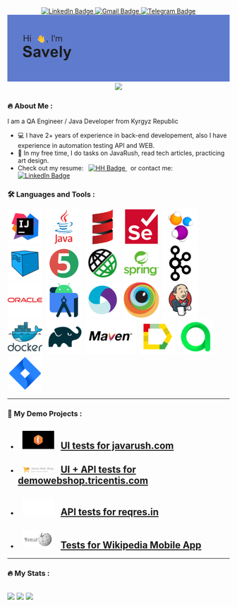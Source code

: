 <div id="header" align="center"> 
  
  <a href="https://www.linkedin.com/in/savely-zhuravlev-8168261a9/">
    <img src="https://img.shields.io/badge/LinkedIn-blue?style=for-the-badge&logo=linkedin&logoColor=white" alt="LinkedIn Badge"/>
  </a>
    
  <a href="mailto:savelyzhur98@gmail.com">
    <img src="https://img.shields.io/badge/Gmail-red?style=for-the-badge&logo=gmail&logoColor=white" alt="Gmail Badge"/>
  </a>
    
  <a href="https://t.me/magdelfrost">
    <img src="https://img.shields.io/badge/Telegram-blue?style=for-the-badge&logo=telegram&logoColor=white" alt="Telegram Badge"/>
  </a>
  
</div>

<div align="center">
  <img src="images/header.png"/>
</div>

<div align="center">
  <img src="https://media.giphy.com/media/26DN0U3SqKDG2fTFe/giphy.gif" width="50%" />
</div>

### :fire: About Me :
<div>
I am a QA Engineer / Java Developer from Kyrgyz Republic

- :computer: I have 2+ years of experience in back-end developement, also I have experience in automation testing API and WEB.
- :blue_book: In my free time, I do tasks on JavaRush, read tech articles, practicing art design.
- Check out my resume: &nbsp; <a href="https://hh.ru/resume/2596ea80ff0744e2de0039ed1f54384d425230?hhtmFrom=resume_list">
    <img src="https://img.shields.io/badge/hh.ru-red?style=for-the-badge&logo=Hetzner&logoColor=white" alt="HH Badge"/>
  </a> &nbsp; or contact me: &nbsp; <a href="https://www.linkedin.com/in/savely-zhuravlev-8168261a9/">
  <img src="https://img.shields.io/badge/LinkedIn-blue?style=for-the-badge&logo=linkedin&logoColor=white" alt="LinkedIn Badge"/>
  </a>

</div>

### :hammer_and_wrench: Languages and Tools :
<div>
  <img src="images/idea.svg" title="Intellij Idea" alt="Intellij Idea" width="80" height="80"/>&nbsp;
  <img src="https://github.com/devicons/devicon/blob/master/icons/java/java-original-wordmark.svg" title="Java" alt="Java" width="80" height="80"/>&nbsp;
  <img src="images/scala.svg" title="Scala" alt="Scala" width="80" height="80"/>&nbsp;
  <img src="https://github.com/devicons/devicon/blob/master/icons/selenium/selenium-original.svg" title="Selenium" alt="Selenium" width="80" height="80"/>&nbsp;
  <img src="images/selenide.svg" title="Selenide" alt="Selenide" width="80" height="80"/>&nbsp;
  <img src="images/selenoid.svg" title="Selenoid" alt="Selenoid" width="80" height="80"/>&nbsp;
  <img src="images/junit5.svg" title="JUnit" alt="JUnit" width="80" height="80"/>&nbsp;
  <img src="images/rest.svg" title="RestAssured" alt="RestAssured" width="80" height="80"/>&nbsp;
  <img src="https://github.com/devicons/devicon/blob/master/icons/spring/spring-original-wordmark.svg" title="Spring" alt="Spring" width="80" height="80"/>&nbsp; 
  <img src="images/kafka.svg" title="Apache Kafka" alt="Apache Kafka" width="80" height="80"/>&nbsp; 
  <img src="https://github.com/devicons/devicon/blob/master/icons/oracle/oracle-original.svg" title="OracleSQL" alt="OracleSQL" width="80" height="80">&nbsp; 
  <img src="https://github.com/devicons/devicon/blob/master/icons/androidstudio/androidstudio-original.svg" title="Android Studio"  alt="Android Studio" width="80" height="80"/>&nbsp;
  <img src="images/appium.svg" title="Appium" alt="Appium" width="80" height="80"/>&nbsp
  <img src="images/browserstack.svg" title="Browserstack" alt="Browserstack" width="80" height="80"/>&nbsp
  <img src="images/jenkins.svg" title="Jenkins" alt="Jenkins" width="80" height="80"/>&nbsp;
  <img src="https://github.com/devicons/devicon/blob/master/icons/docker/docker-original-wordmark.svg" title="Docker" alt="Docker " width="80" height="80"/>&nbsp;
  <img src="images/gradle.svg" title="Gradle" alt="Gradle" width="80" height="80"/>&nbsp;
  <img src="images/maven.svg" title="Maven Apache" alt="Maven Apache" height="80"/>&nbsp
  <img src="images/allure.svg" title="Allure Report" alt="Allure Report" width="80" height="80"/>&nbsp;
  <img src="images/allure-test-ops.svg" title="Allure TestOps" alt="Allure TestOps" width="80" height="80"/>&nbsp;
  <img src="images/jira.svg" title="JIRA" alt="JIRA" width="80" height="80"/>&nbsp;
</div>

---

### 🌱 My Demo Projects :

- <h2> &nbsp; <img width="15%" src="images/javarush.jpg"> &nbsp; <a target="_blank" href="https://github.com/MagdelFrost/demo-project-112022.git">UI tests for javarush.com</a> </h2>

- <h2> &nbsp; <img width="15%" src="images/demowebshop.png"> &nbsp; <a target="_blank" href="https://github.com/MagdelFrost/demo-project-API-UI-112022.git">UI + API tests for demowebshop.tricentis.com</a> </h2>

- <h2> &nbsp; <img width="15%" src="images/reqresin.png"> &nbsp; <a target="_blank" href="https://github.com/MagdelFrost/demo-project-api-122022.git">API tests for reqres.in</a> </h2>

- <h2> &nbsp; <img width="15%" src="images/wiki.jpeg"> &nbsp; <a target="_blank" href="https://github.com/MagdelFrost/demo-project-mobile.git">Tests for Wikipedia Mobile App</a> </h2>


---
### :fire: My Stats :
![](http://github-profile-summary-cards.vercel.app/api/cards/stats?username=MagdelFrost&theme=tokyonight)
![](http://github-profile-summary-cards.vercel.app/api/cards/repos-per-language?username=MagdelFrost&theme=tokyonight) 
![](https://github-profile-summary-cards.vercel.app/api/cards/profile-details?username=MagdelFrost&theme=tokyonight)
---
<!--
**MagdelFrost/MagdelFrost** is a ✨ _special_ ✨ repository because its `README.md` (this file) appears on your GitHub profile.

Here are some ideas to get you started:

- 🔭 I’m currently working on ...
- 🌱 I’m currently learning ...
- 👯 I’m looking to collaborate on ...
- 🤔 I’m looking for help with ...
- 💬 Ask me about ...
- 📫 How to reach me: ...
- 😄 Pronouns: ...
- ⚡ Fun fact: ...
-->
